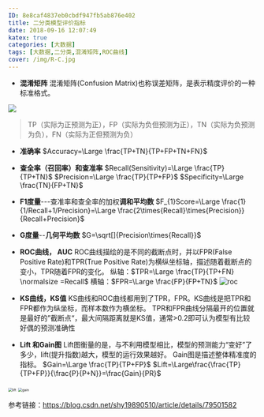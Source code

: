 ```yaml
---
ID: 8e8caf4837eb0cbdf947fb5ab876e402
title: 二分类模型评价指标
date: 2018-09-16 12:07:49
katex: true
categories: [大数据]
tags: [大数据,二分类,混淆矩阵,ROC曲线]
cover: /img/R-C.jpg
---
```


- **混淆矩阵**
混淆矩阵(Confusion Matrix)也称误差矩阵，是表示精度评价的一种标准格式。

![](https://gitee.com/WilenWu/images/raw/master/common/ConfusionMatrix.png)
> TP（实际为正预测为正），FP（实际为负但预测为正），TN（实际为负预测为负），FN（实际为正但预测为负）

<!-- more -->

- **准确率**
$Accuracy=\Large \frac{TP+TN}{TP+FP+TN+FN}$

- **查全率（召回率）和查准率**
$Recall(Sensitivity)=\Large \frac{TP}{TP+TN}$
$Precision=\Large \frac{TP}{TP+FP}$
$Specificity=\Large \frac{TN}{FP+TN}$

- **F1度量**---查准率和查全率的加权**调和平均数**
$F_{1}Score=\Large \frac{1}{1/Recall+1/Precision}=\Large \frac{2\times{Recall}\times{Precision}}{Recall+Precision}$

- **G度量**--**几何平均数**
$G=\sqrt[]{Precision\times{Recall}}$

- **ROC曲线， AUC** 
ROC曲线描绘的是不同的截断点时，并以FPR(False Positive Rate)和TPR(True Positive Rate)为横纵坐标轴，描述随着截断点的变小，TPR随着FPR的变化。
纵轴：$TPR=\Large \frac{TP}{TP+FN} \normalsize =Recall$
横轴：$FPR=\Large \frac{FP}{FP+TN}$
![roc](https://gitee.com/WilenWu/images/raw/master/common/roc.png)

- **KS曲线，KS值**
KS曲线和ROC曲线都用到了TPR，FPR。KS曲线是把TPR和FPR都作为纵坐标，而样本数作为横坐标。
TPR和FPR曲线分隔最开的位置就是最好的”截断点“，最大间隔距离就是KS值，通常>0.2即可认为模型有比较好偶的预测准确性

- **Lift 和Gain图**
Lift图衡量的是，与不利用模型相比，模型的预测能力“变好”了多少，lift(提升指数)越大，模型的运行效果越好。
Gain图是描述整体精准度的指标。
$Gain=\Large \frac{TP}{TP+FP}$
$Lift=\Large\frac{\frac{TP}{TP+FP}}{\frac{P}{P+N}}=\frac{Gain}{PR}$

<img src="https://gitee.com/WilenWu/images/raw/master/common/lift.png" alt="lift" style="zoom: 50%;" />
<img src="https://gitee.com/WilenWu/images/raw/master/common/gain.png" alt="gain" style="zoom:50%;" />

参考链接：https://blog.csdn.net/shy19890510/article/details/79501582

